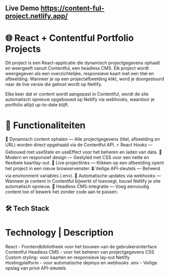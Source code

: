  ## Live Demo  https://content-ful-project.netlify.app/

# 🌐 React + Contentful Portfolio Projects

Dit project is een React-applicatie die dynamisch projectgegevens ophaalt en weergeeft vanuit Contentful, een headless CMS.
Elk project wordt weergegeven als een overzichtelijke, responsieve kaart met een titel en afbeelding.
Wanneer je op een projectafbeelding klikt, word je doorgestuurd naar de live versie die gehost wordt op Netlify.

Elke keer dat er content wordt aangepast in Contentful, wordt de site automatisch opnieuw opgebouwd op Netlify via webhooks, waardoor je portfolio altijd up-to-date blijft.

# 🚀 Functionaliteiten

🧩 Dynamisch content ophalen — Alle projectgegevens (titel, afbeelding en URL) worden direct opgehaald via de Contentful API.
⚡ React Hooks — Gebouwd met useState en useEffect voor het beheren en laden van data.
🎨 Modern en responsief design — Gestyled met CSS voor een nette en flexibele kaartlay-out.
🔗 Live projectlinks — Klikken op een afbeelding opent het project in een nieuw browservenster.
🔒 Veilige API-sleutels — Beheerd via environment variables (.env).
🔁 Automatische updates via webhooks — Wanneer je content in Contentful bijwerkt of toevoegt, bouwt Netlify je site automatisch opnieuw.
💾 Headless CMS-integratie — Voeg eenvoudig content toe of bewerk het zonder code aan te passen.

## 🛠️ Tech Stack

# Technology | Description 

React	- Frontendbibliotheek voor het bouwen van de gebruikersinterface
Contentful	Headless CMS - voor het beheren van projectgegevens
CSS	Custom styling-  voor kaarten en responsieve lay-out
Netlify	Hostingplatform -  voor automatische deploys en webhooks
.env -	Veilige opslag van privé API-sleutels



